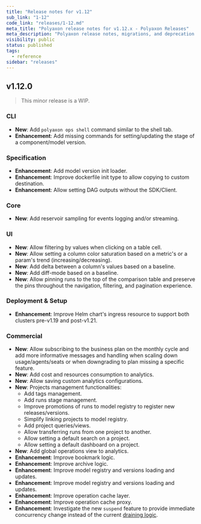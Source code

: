 ```yaml
---
title: "Release notes for v1.12"
sub_link: "1-12"
code_link: "releases/1-12.md"
meta_title: "Polyaxon release notes for v1.12.x - Polyaxon Releases"
meta_description: "Polyaxon release notes, migrations, and deprecation notes for v1.12.x."
visibility: public
status: published
tags:
  - reference
sidebar: "releases"
---
```


## v1.12.0

> This minor release is a WIP.

### CLI

 * **New**: Add `polyaxon ops shell` command similar to the shell tab.
 * **Enhancement**: Add missing commands for setting/updating the stage of a component/model version.

### Specification

 * **Enhancement**: Add model version init loader.
 * **Enhancement**: Improve dockerfile init type to allow copying to custom destination.
 * **Enhancement**: Allow setting DAG outputs without the SDK/Client.

### Core

 * **New**: Add reservoir sampling for events logging and/or streaming.

### UI

 * **New**: Allow filtering by values when clicking on a table cell.
 * **New**: Allow setting a column color saturation based on a metric's or a param's trend (increasing/decreasing).
 * **New**: Add delta between a column's values based on a baseline.
 * **New**: Add diff-mode based on a baseline.
 * **New**: Allow pinning runs to the top of the comparison table and preserve the pins throughout the navigation, filtering, and pagination experience.

### Deployment & Setup

 * **Enhancement**: Improve Helm chart's ingress resource to support both clusters pre-v1.19 and post-v1.21. 

### Commercial

 * **New**: Allow subscribing to the business plan on the monthly cycle and add more informative messages and handling when scaling down usage/agents/seats or when downgrading to plan missing a specific feature.  
 * **New**: Add cost and resources consumption to analytics.
 * **New**: Allow saving custom analytics configurations.
 * **New**: Projects management functionalities:
   * Add tags management.
   * Add runs stage management.
   * Improve promotions of runs to model registry to register new releases/versions.
   * Simplify linking projects to model registry.
   * Add project queries/views.
   * Allow transferring runs from one project to another.
   * Allow setting a default search on a project.
   * Allow setting a default dashboard on a project.
 * **New**: Add global operations view to analytics.
 * **Enhancement**: Improve bookmark logic.
 * **Enhancement**: Improve archive logic.
 * **Enhancement**: Improve model registry and versions loading and updates.
 * **Enhancement**: Improve model registry and versions loading and updates.
 * **Enhancement**: Improve operation cache layer.
 * **Enhancement**: Improve operation cache proxy.
 * **Enhancement**: Investigate the new `suspend` feature to provide immediate concurrency change instead of the current [draining logic](/faq/How-does-changing-concurrency-work/).
